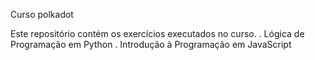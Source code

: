 Curso polkadot

Este repositório contém os exercícios executados no curso.
  . Lógica de Programação em Python
  . Introdução à Programação em JavaScript